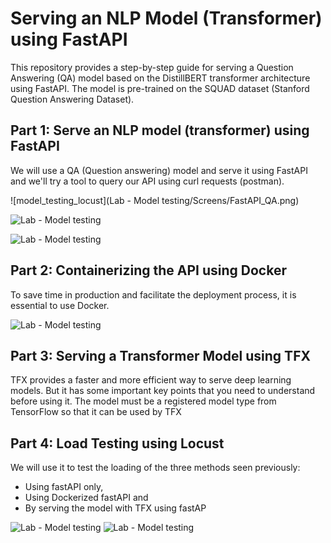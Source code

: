 # Serving an NLP Model (Transformer) using FastAPI

This repository provides a step-by-step guide for serving a Question Answering (QA) model based on the DistillBERT transformer architecture using FastAPI.
The model is pre-trained on the SQUAD dataset (Stanford Question Answering Dataset).



## Part 1:  Serve an NLP model (transformer) using FastAPI 

We will use a QA (Question answering) model and serve it using FastAPI and we'll try a tool to query our API using curl requests (postman).

![model_testing_locust](Lab - Model testing/Screens/FastAPI_QA.png)

![Lab - Model testing](Screens/FastAPI_QA_Response.png)

![Lab - Model testing](Screens/FastAPI_QA_postman.png)

## Part 2: Containerizing the API using Docker
To save time in production and facilitate the deployment process, it is essential to use Docker.

![Lab - Model testing](Screens/FastAPI_Docker.png)

## Part 3: Serving a Transformer Model using TFX
TFX provides a faster and more efficient way to serve deep learning models. But it has some 
important key points that you need to understand before using it. The model must be a 
registered model type from TensorFlow so that it can be used by TFX

## Part 4: Load Testing using Locust
We will use it to test the loading of the three methods seen previously:
- Using fastAPI only, 
- Using Dockerized fastAPI and 
- By serving the model with TFX using fastAP

![Lab - Model testing](Screens/locust_fastapi_QA.png)
![Lab - Model testing](Screens/results_locust.png)
